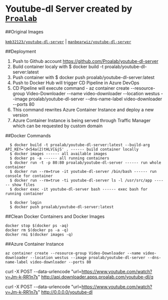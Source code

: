 # Youtube-dl Server created by [`Proalab`](proalab.com) 

##Original Images

[`kmb32123/youtube-dl-server`](https://hub.docker.com/r/kmb32123/youtube-dl-server/) | 
[`manbearwiz/youtube-dl-server`](https://www.github.com/manbearwiz/youtube-dl-server)


##Deployment

1. Push to Github account https://github.com/Proalab/youtube-dl-server
2. Build container localy with $ docker build -t proalab/youtube-dl-server:latest
3. Push container with $ docker push proalab/youtube-dl-server:latest
4. Push to Docker Hub will trigger CD Pipeline in Azure DevOps
5. CD Pipeline will execute command - az container create --resource-group Video-Downloader --name video-downloader --location westus --image proalab/youtube-dl-server --dns-name-label video-downloader --ports 80
6. This command rewrites Azure Container Instance and deploy a new version
7. Azure Container Instance is being served through Traffic Manager which can be requested by custom domain


##Docker Commands

```
  $ docker build -t proalab/youtube-dl-server:latest --build-arg API_KEY='d<54a(2)tHLV[&jS' . ------ build container locally
  $ docker images ------ all available images
  $ docker ps -a ------ all running containers
  $ docker run -t -p 80:80 proalab/youtube-dl-server ------ run whole container
  $ docker run --rm=true -it youtube-dl-server /bin/bash ------ run console for container
  $ docker run --rm=true -ti youtube-dl-server ls -l /usr/src/app ------ show files
  $ docker exec -it youtube-dl-server bash ------ exec bash for running container

  $ docker login
  $ docker push proalab/youtube-dl-server:latest
```


##Clean Docker Containers and Docker Images

```
docker stop $(docker ps -aq)
docker rm $(docker ps -a -q)
docker rmi $(docker images -q)
```

##Azure Container Instance

```
az container create --resource-group Video-Downloader --name video-downloader --location westus --image proalab/youtube-dl-server --dns-name-label video-downloader --ports 80
```


curl -X POST --data-urlencode "url=https://www.youtube.com/watch?v=Jm-k-RR1n7s" http://api.downloader.apps.proalab.com/youtube-dl/q

curl -X POST --data-urlencode "url=https://www.youtube.com/watch?v=Jm-k-RR1n7s" http://0.0.0.0/youtube-dl